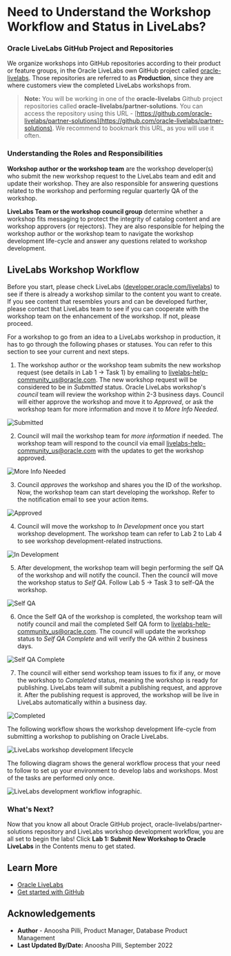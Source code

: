 # Need to Understand the Workshop Workflow and Status in LiveLabs?

### **Oracle LiveLabs GitHub Project and Repositories**

We organize workshops into GitHub repositories according to their product or feature groups, in the Oracle LiveLabs own GitHub project called [oracle-livelabs](https://github.com/oracle-livelabs). Those repositories are referred to as **Production**, since they are where customers view the completed LiveLabs workshops from.

> **Note:** You will be working in one of the **oracle-livelabs** Github project repositories called **oracle-livelabs/partner-solutions**. You can access the repository using this URL - [https://github.com/oracle-livelabs/partner-solutions](https://github.com/oracle-livelabs/partner-solutions). We recommend to bookmark this URL, as you will use it often.

### **Understanding the Roles and Responsibilities**

**Workshop author or the workshop team** are the workshop developer(s) who submit the new workshop request to the LiveLabs team and edit and update their workshop. They are also responsible for answering questions related to the workshop and performing regular quarterly QA of the workshop.

**LiveLabs Team or the workshop council group** determine whether a workshop fits messaging to protect the integrity of catalog content and are workshop approvers (or rejectors). They are also responsible for helping the workshop author or the workshop team to navigate the workshop development life-cycle and answer any questions related to workshop development.

## **LiveLabs Workshop Workflow**

Before you start, please check LiveLabs ([developer.oracle.com/livelabs](https://developer.oracle.com/livelabs)) to see if there is already a workshop similar to the content you want to create. If you see content that resembles yours and can be developed further, please contact that LiveLabs team to see if you can cooperate with the workshop team on the enhancement of the workshop. If not, please proceed.

For a workshop to go from an idea to a LiveLabs workshop in production, it has to go through the following phases or statuses. You can refer to this section to see your current and next steps.

1.  The workshop author or the workshop team submits the new workshop request (see details in Lab 1 -> Task 1) by emailing to [livelabs-help-community_us@oracle.com](livelabs-help-community_us@oracle.com). The new workshop request will be considered to be in *Submitted* status. Oracle LiveLabs workshop's *council* team will review the workshop within 2-3 business days. Council will either approve the workshop and move it to *Approved*, or ask the workshop team for more information and move it to *More Info Needed*.

   ![Submitted](./images/submitted.png " ")

2. Council will mail the workshop team for *more information* if needed. The workshop team will respond to the council via email [livelabs-help-community_us@oracle.com](livelabs-help-community_us@oracle.com) with the updates to get the workshop approved.

  ![More Info Needed](./images/more-info-needed.png " ")

3. Council *approves* the workshop and shares you the ID of the workshop. Now, the workshop team can start developing the workshop. Refer to the notification email to see your action items.

  ![Approved](./images/approved.png " ")

4. Council will move the workshop to *In Development* once you start workshop development. The workshop team can refer to Lab 2 to Lab 4 to see workshop development-related instructions.

  ![In Development](./images/in-development.png " ")

5. After development, the workshop team will begin performing the self QA of the workshop and will notify the council. Then the council will move the workshop status to *Self QA*. Follow Lab 5 -> Task 3 to self-QA the workshop.

  ![Self QA](./images/self-qa.png " ")

6. Once the Self QA of the workshop is completed, the workshop team will notify council and mail the completed Self QA form to [livelabs-help-community_us@oracle.com](livelabs-help-community_us@oracle.com). The council will update the workshop status to *Self QA Complete* and will verify the QA within 2 business days.

  ![Self QA Complete](./images/self-qa-complete.png " ")

7. The council will either send workshop team issues to fix if any, or move the workshop to *Completed* status, meaning the workshop is ready for publishing. LiveLabs team will submit a publishing request, and approve it. After the publishing request is approved, the workshop will be live in LiveLabs automatically within a business day.

  ![Completed](./images/completed.png " ")

The following workflow shows the workshop development life-cycle from submitting a workshop to publishing on Oracle LiveLabs.

![LiveLabs workshop development lifecycle](./images/workshop-workflow.png " ")

The following diagram shows the general workflow process that your need to follow to set up your environment to develop labs and workshops. Most of the tasks are performed only once.

![LiveLabs development workflow infographic.](./images/git-hub-workflow-flow-chart.png " ")

### **What's Next?**

Now that you know all about Oracle GitHub project, oracle-livelabs/partner-solutions repository and LiveLabs workshop development workflow, you are all set to begin the labs! Click **Lab 1: Submit New Workshop to Oracle LiveLabs** in the Contents menu to get stated.

## Learn More

* [Oracle LiveLabs](https://apexapps.oracle.com/pls/apex/f?p=133:1)
* [Get started with GitHub](https://docs.github.com/en/get-started)

## Acknowledgements

* **Author** - Anoosha Pilli, Product Manager, Database Product Management
* **Last Updated By/Date:** Anoosha Pilli, September 2022
